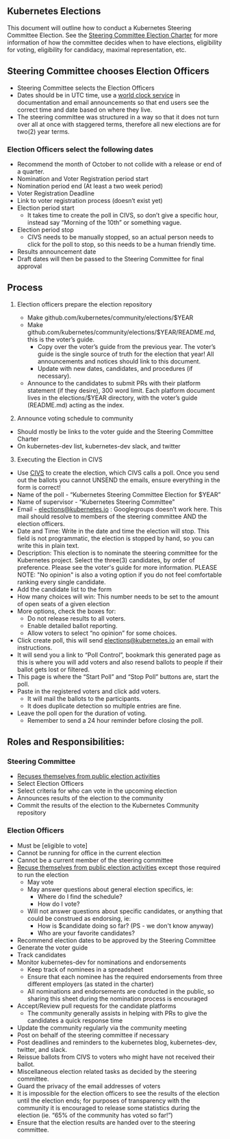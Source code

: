 ## Kubernetes Elections

This document will outline how to conduct a Kubernetes Steering Committee
Election. See the [Steering Committee Election Charter](https://git.k8s.io/steering/elections.md)
for more information of how the committee decides when to have elections,
eligibility for voting, eligibility for candidacy, maximal representation, etc.

## Steering Committee chooses Election Officers

- Steering Committee selects the Election Officers
- Dates should be in UTC time, use a [world clock service](https://www.timeanddate.com/worldclock/fixedtime.html?msg=Election+Test&iso=20181101T00&p1=%3A&ah=10) in documentation and email announcements so that end users see the correct time and date based on where they live.
- The steering committee was structured in a way so that it does not turn over all at once with staggered terms, therefore all new elections are for two(2) year terms.


### Election Officers select the following dates

- Recommend the month of October to not collide with a release or end of a quarter.
- Nomination and Voter Registration period start
- Nomination period end (At least a two week period)
- Voter Registration Deadline
- Link to voter registration process (doesn’t exist yet)
- Election period start
  - It takes time to create the poll in CIVS, so don’t give a specific hour, instead say “Morning of the 10th” or something vague.
- Election period stop
  - CIVS needs to be manually stopped, so an actual person needs to click for the poll to stop, so this needs to be a human friendly time.
- Results announcement date
- Draft dates will then be passed to the Steering Committee for final approval

## Process

1. Election officers prepare the election repository
   - Make github.com/kubernetes/community/elections/$YEAR
   - Make github.com/kubernetes/community/elections/$YEAR/README.md, this is the voter’s guide.
     - Copy over the voter’s guide from the previous year. The voter’s guide is the single source of truth for the election that year! All announcements and notices should link to this document.
     - Update with new dates, candidates, and procedures (if necessary).
   - Announce to the candidates to submit PRs with their platform statement (if they desire), 300 word limit. Each platform document lives in the elections/$YEAR directory, with the voter’s guide (README.md) acting as the index.

2. Announce voting schedule to community

- Should mostly be links to the voter guide and the Steering Committee Charter
- On kubernetes-dev list, kubernetes-dev slack, and twitter

3. Executing the Election in CIVS

- Use [CIVS](http://civs.cs.cornell.edu/civs_create.html) to create the election, which CIVS calls a poll. Once you send out the ballots you cannot UNSEND the emails, ensure everything in the form is correct!
- Name of the poll - “Kubernetes Steering Committee Election for $YEAR”
- Name of supervisor - “Kubernetes Steering Committee”
- Email - elections@kubernetes.io : Googlegroups doesn’t work here. This mail should resolve to members of the steering committee AND the election officers.
- Date and Time: Write in the date and time the election will stop. This field is not programmatic, the election is stopped by hand, so you can write this in plain text.
- Description: This election is to nominate the steering committee for the Kubernetes project. Select the three(3) candidates, by order of preference. Please see the voter's guide for more information.  PLEASE NOTE: "No opinion" is also a voting option if you do not feel comfortable ranking every single candidate.
- Add the candidate list to the form
- How many choices will win: This number needs to be set to the amount of open seats of a given election
- More options, check the boxes for:
  - Do not release results to all voters.
  - Enable detailed ballot reporting.
  - Allow voters to select “no opinion” for some choices.
- Click create poll, this will send elections@kubernetes.io an email with instructions.
- It will send you a link to “Poll Control”, bookmark this generated page as this is where you will add voters and also resend ballots to people if their ballot gets lost or filtered.
- This page is where the “Start Poll” and “Stop Poll” buttons are, start the poll.
- Paste in the registered voters and click add voters.
  - It will mail the ballots to the participants.
  - It does duplicate detection so multiple entries are fine.
- Leave the poll open for the duration of voting.
  - Remember to send a 24 hour reminder before closing the poll.

## Roles and Responsibilities:

### Steering Committee

- [Recuses themselves from public election activities][election-recusal]
- Select Election Officers
- Select criteria for who can vote in the upcoming election
- Announces results of the election to the community
- Commit the results of the election to the Kubernetes Community repository

### Election Officers

- Must be [eligible to vote]
- Cannot be running for office in the current election
- Cannot be a current member of the steering committee
- [Recuse themselves from public election activities][election-recusal] except those required to run the election
  - May vote
  - May answer questions about general election specifics, ie:
    - Where do I find the schedule?
    - How do I vote?
  - Will not answer questions about specific candidates, or anything that could be construed as endorsing, ie:
    - How is $candidate doing so far? (PS - we don't know anyway)
    - Who are your favorite candidates?
- Recommend election dates to be approved by the Steering Committee
- Generate the voter guide
- Track candidates
- Monitor kubernetes-dev for nominations and endorsements
  - Keep track of nominees in a spreadsheet
  - Ensure that each nominee has the required endorsements from three different employers (as stated in the charter)
  - All nominations and endorsements are conducted in the public, so sharing this sheet during the nomination process is encouraged
- Accept/Review pull requests for the candidate platforms
  - The community generally assists in helping with PRs to give the candidates a quick response time
- Update the community regularly via the community meeting
- Post on behalf of the steering committee if necessary
- Post deadlines and reminders to the kubernetes blog, kubernetes-dev, twitter, and slack.
- Reissue ballots from CIVS to voters who might have not received their ballot.
- Miscellaneous election related tasks as decided by the steering committee.
- Guard the privacy of the email addresses of voters
- It is impossible for the election officers to see the results of the election until the election ends; for purposes of transparency with the community it is encouraged to release some statistics during the election (ie. “65% of the community has voted so far!”)
- Ensure that the election results are handed over to the steering committee.

[eligibile to vote]: https://github.com/kubernetes/steering/blob/master/elections.md#elegibility-for-voting
[election-recusal]: https://github.com/kubernetes/steering/blob/master/elections.md#steering-committee-and-election-officer-recusal
